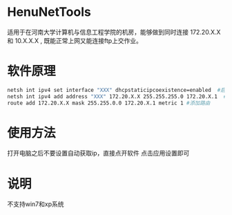 # HenuNetTools

适用于在河南大学计算机与信息工程学院的机房，能够做到同时连接 172.20.X.X 和 10.X.X.X , 既能正常上网又能连接ftp上交作业。

# 软件原理

```bash
netsh int ipv4 set interface "XXX" dhcpstaticipcoexistence=enabled  #启用DHCP
netsh int ipv4 add address "XXX" 172.20.X.X 255.255.255.0 172.20.X.1  #添加172网段的固定ip
route add 172.20.X.X mask 255.255.0.0 172.20.X.1 metric 1 #添加路由
```

# 使用方法

打开电脑之后不要设置自动获取ip，直接点开软件 点击应用设置即可

# 说明

不支持win7和xp系统